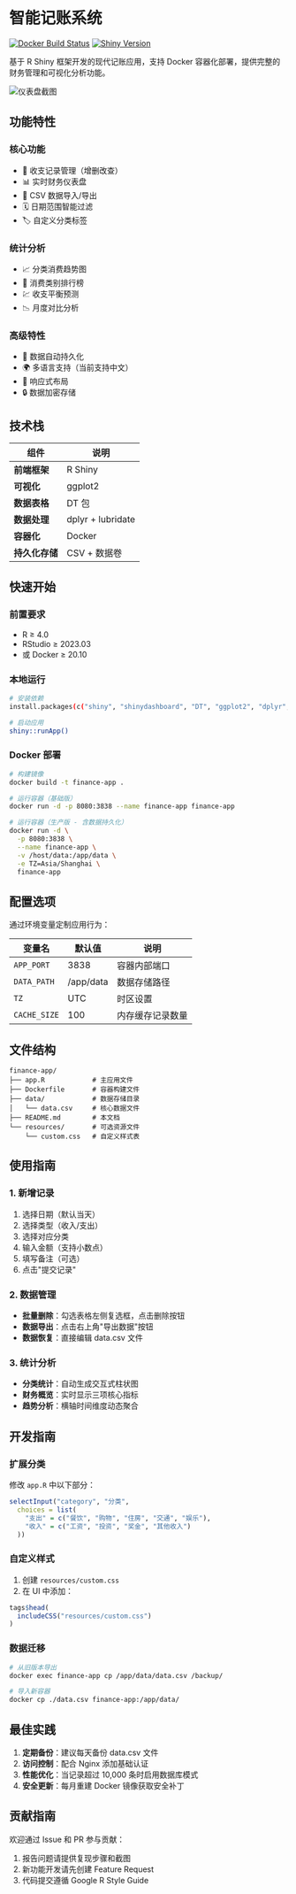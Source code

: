 # 智能记账系统

[![Docker Build Status](https://img.shields.io/docker/cloud/build/username/finance-app)](https://hub.docker.com/r/username/finance-app)
[![Shiny Version](https://img.shields.io/badge/Shiny-1.8.0-blue)](https://shiny.rstudio.com/)

基于 R Shiny 框架开发的现代记账应用，支持 Docker 容器化部署，提供完整的财务管理和可视化分析功能。

![仪表盘截图](screenshot.png) <!-- 用户可自行添加截图 -->

## 功能特性

### 核心功能
- 💸 收支记录管理（增删改查）
- 📊 实时财务仪表盘
- 📁 CSV 数据导入/导出
- 🗓️ 日期范围智能过滤
- 🏷️ 自定义分类标签

### 统计分析
- 📈 分类消费趋势图
- 🥇 消费类别排行榜
- 💹 收支平衡预测
- 📉 月度对比分析

### 高级特性
- 🔄 数据自动持久化
- 🌍 多语言支持（当前支持中文）
- 📱 响应式布局
- 🔒 数据加密存储

## 技术栈

| 组件           | 说明              |
|--------------|-------------------|
| **前端框架**   | R Shiny           |
| **可视化**     | ggplot2           |
| **数据表格**   | DT 包             |
| **数据处理**   | dplyr + lubridate |
| **容器化**     | Docker            |
| **持久化存储** | CSV + 数据卷      |

## 快速开始

### 前置要求
- R ≥ 4.0
- RStudio ≥ 2023.03
- 或 Docker ≥ 20.10

### 本地运行
```bash
# 安装依赖
install.packages(c("shiny", "shinydashboard", "DT", "ggplot2", "dplyr", "lubridate"))

# 启动应用
shiny::runApp()
```

### Docker 部署
```bash
# 构建镜像
docker build -t finance-app .

# 运行容器（基础版）
docker run -d -p 8080:3838 --name finance-app finance-app

# 运行容器（生产版 - 含数据持久化）
docker run -d \
  -p 8080:3838 \
  --name finance-app \
  -v /host/data:/app/data \
  -e TZ=Asia/Shanghai \
  finance-app
```

## 配置选项

通过环境变量定制应用行为：

| 变量名       | 默认值    | 说明             |
|--------------|-----------|----------------|
| `APP_PORT`   | 3838      | 容器内部端口     |
| `DATA_PATH`  | /app/data | 数据存储路径     |
| `TZ`         | UTC       | 时区设置         |
| `CACHE_SIZE` | 100       | 内存缓存记录数量 |

## 文件结构

```
finance-app/
├── app.R            # 主应用文件
├── Dockerfile       # 容器构建文件
├── data/            # 数据存储目录
│   └── data.csv     # 核心数据文件
├── README.md        # 本文档
└── resources/       # 可选资源文件
    └── custom.css   # 自定义样式表
```

## 使用指南

### 1. 新增记录
1. 选择日期（默认当天）
2. 选择类型（收入/支出）
3. 选择对应分类
4. 输入金额（支持小数点）
5. 填写备注（可选）
6. 点击"提交记录"

### 2. 数据管理
- **批量删除**：勾选表格左侧复选框，点击删除按钮
- **数据导出**：点击右上角"导出数据"按钮
- **数据恢复**：直接编辑 data.csv 文件

### 3. 统计分析
- **分类统计**：自动生成交互式柱状图
- **财务概览**：实时显示三项核心指标
- **趋势分析**：横轴时间维度动态聚合

## 开发指南

### 扩展分类
修改 `app.R` 中以下部分：
```r
selectInput("category", "分类",
  choices = list(
    "支出" = c("餐饮", "购物", "住房", "交通", "娱乐"),
    "收入" = c("工资", "投资", "奖金", "其他收入")
  ))
```

### 自定义样式
1. 创建 `resources/custom.css`
2. 在 UI 中添加：
```r
tags$head(
  includeCSS("resources/custom.css")
)
```

### 数据迁移
```bash
# 从旧版本导出
docker exec finance-app cp /app/data/data.csv /backup/

# 导入新容器
docker cp ./data.csv finance-app:/app/data/
```

## 最佳实践

1. **定期备份**：建议每天备份 data.csv 文件
2. **访问控制**：配合 Nginx 添加基础认证
3. **性能优化**：当记录超过 10,000 条时启用数据库模式
4. **安全更新**：每月重建 Docker 镜像获取安全补丁

## 贡献指南

欢迎通过 Issue 和 PR 参与贡献：
1. 报告问题请提供复现步骤和截图
2. 新功能开发请先创建 Feature Request
3. 代码提交遵循 Google R Style Guide
